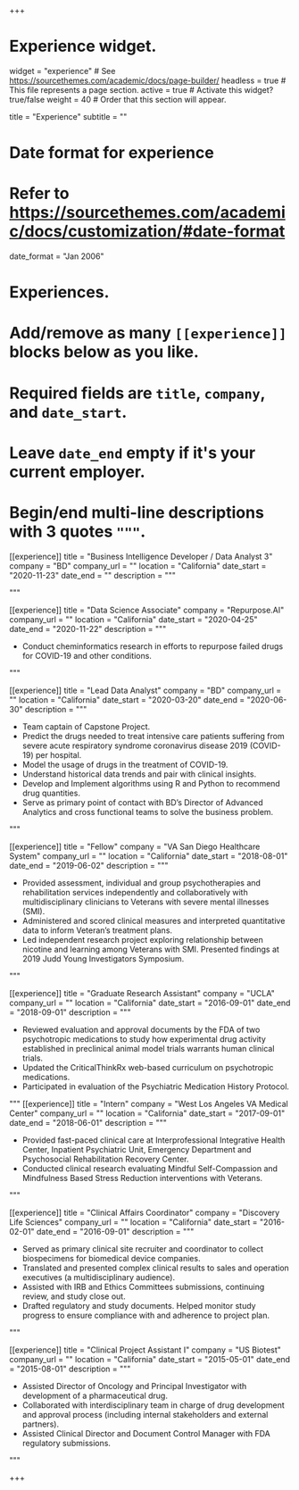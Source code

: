 +++
# Experience widget.
widget = "experience"  # See https://sourcethemes.com/academic/docs/page-builder/
headless = true  # This file represents a page section.
active = true  # Activate this widget? true/false
weight = 40  # Order that this section will appear.

title = "Experience"
subtitle = ""

# Date format for experience
#   Refer to https://sourcethemes.com/academic/docs/customization/#date-format
date_format = "Jan 2006"

# Experiences.
#   Add/remove as many `[[experience]]` blocks below as you like.
#   Required fields are `title`, `company`, and `date_start`.
#   Leave `date_end` empty if it's your current employer.
#   Begin/end multi-line descriptions with 3 quotes `"""`.

[[experience]]
  title = "Business Intelligence Developer / Data Analyst 3"
  company = "BD"
  company_url = ""
  location = "California"
  date_start = "2020-11-23"
  date_end = ""
  description = """
 

  """


[[experience]]
  title = "Data Science Associate"
  company = "Repurpose.AI"
  company_url = ""
  location = "California"
  date_start = "2020-04-25"
  date_end = "2020-11-22"
  description = """
  * Conduct cheminformatics research in efforts to repurpose failed drugs for COVID-19 and other conditions.


  """

[[experience]]
  title = "Lead Data Analyst"
  company = "BD"
  company_url = ""
  location = "California"
  date_start = "2020-03-20"
  date_end = "2020-06-30"
  description = """
  * Team captain of Capstone Project. 
  * Predict the drugs needed to treat intensive care patients suffering from severe acute respiratory syndrome coronavirus disease 2019 (COVID-19) per hospital. 
  * Model the usage of drugs in the treatment of COVID-19. 
  * Understand historical data trends and pair with clinical insights. 
  * Develop and Implement algorithms using R and Python to recommend drug quantities. 
  * Serve as primary point of contact with BD’s Director of Advanced Analytics and cross functional teams to solve the business problem.


  """


[[experience]]
  title = "Fellow"
  company = "VA San Diego Healthcare System"
  company_url = ""
  location = "California"
  date_start = "2018-08-01"
  date_end = "2019-06-02"
  description = """
  * Provided assessment, individual and group psychotherapies and rehabilitation services independently and collaboratively with multidisciplinary clinicians to Veterans with severe mental illnesses (SMI). 
  * Administered and scored clinical measures and interpreted quantitative data to inform Veteran’s treatment plans. 
  * Led independent research project exploring relationship between nicotine and learning among Veterans with SMI. Presented findings at 2019 Judd Young Investigators Symposium.


  """
 
[[experience]]
  title = "Graduate Research Assistant"
  company = "UCLA"
  company_url = ""
  location = "California"
  date_start = "2016-09-01"
  date_end = "2018-09-01"
  description = """
  * Reviewed evaluation and approval documents by the FDA of two psychotropic medications to study how experimental drug activity established in preclinical animal model trials warrants human clinical trials. 
  * Updated the CriticalThinkRx web-based curriculum on psychotropic medications. 
  * Participated in evaluation of the Psychiatric Medication History Protocol. 
  
  """
[[experience]]
  title = "Intern"
  company = "West Los Angeles VA Medical Center"
  company_url = ""
  location = "California"
  date_start = "2017-09-01"
  date_end = "2018-06-01"
  description = """
  * Provided fast-paced clinical care at Interprofessional Integrative Health Center, Inpatient Psychiatric Unit, Emergency Department and Psychosocial Rehabilitation Recovery Center. 
  * Conducted clinical research evaluating Mindful Self-Compassion and Mindfulness Based Stress Reduction interventions with Veterans.
  
  """

[[experience]]
  title = "Clinical Affairs Coordinator"
  company = "Discovery Life Sciences"
  company_url = ""
  location = "California"
  date_start = "2016-02-01"
  date_end = "2016-09-01"
  description = """
  * Served as primary clinical site recruiter and coordinator to collect biospecimens for biomedical device companies. 
  * Translated and presented complex clinical results to sales and operation executives (a multidisciplinary audience). 
  * Assisted with IRB and Ethics Committees submissions, continuing review, and study close out. 
  * Drafted regulatory and study documents. Helped monitor study progress to ensure compliance with and adherence to project plan. 
  
  """

[[experience]]
  title = "Clinical Project Assistant I"
  company = "US Biotest"
  company_url = ""
  location = "California"
  date_start = "2015-05-01"
  date_end = "2015-08-01"
  description = """
  * Assisted Director of Oncology and Principal Investigator with development of a pharmaceutical drug. 
  * Collaborated with interdisciplinary team in charge of drug development and approval process (including internal stakeholders and external partners). 
  * Assisted Clinical Director and Document Control Manager with FDA regulatory submissions. 
  
  """

+++
